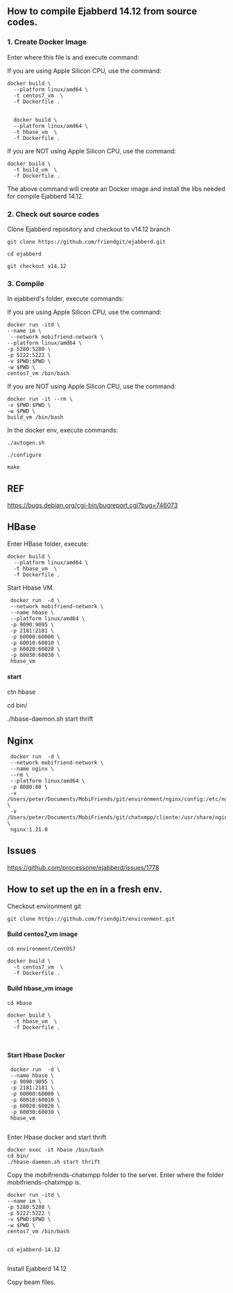 ## How to compile Ejabberd 14.12 from source codes.

### 1. Create Docker Image

Enter where this file is and execute command:

If you are using Apple Silicon CPU, use the command:

```
docker build \
  --platform linux/amd64 \
  -t centos7_vm  \
  -f Dockerfile .
  
  
  docker build \
  --platform linux/amd64 \
  -t hbase_vm  \
  -f Dockerfile .
```

If you are NOT using Apple Silicon CPU, use the command:

```
docker build \
  -t build_vm  \
  -f Dockerfile .
```


The above command will create an Docker image and install the libs needed for compile Ejabberd 14.12.


### 2. Check out source codes

Clone Ejabberd repository and checkout to v14.12 branch

```
git clone https://github.com/friendgit/ejabberd.git

cd ejabberd

git checkout v14.12
```

### 3. Compile

In ejabberd's folder, execute commands:


If you are using Apple Silicon CPU, use the command:

```
docker run -itd \
--name im \
 --network mobifriend-network \
--platform linux/amd64 \
-p 5280:5280 \
-p 5222:5222 \
-v $PWD:$PWD \
-w $PWD \
centos7_vm /bin/bash
```


If you are NOT using Apple Silicon CPU, use the command:

```
docker run -it --rm \
-v $PWD:$PWD \
-w $PWD \
build_vm /bin/bash
```

In the docker env, execute commands:

```
./autogen.sh 

./configure

make
```


## REF

https://bugs.debian.org/cgi-bin/bugreport.cgi?bug=746073


## HBase

Enter HBase folder, execute:

```
docker build \
  --platform linux/amd64 \
  -t hbase_vm  \
  -f Dockerfile .

```

Start Hbase VM.

```
 docker run  -d \
 --network mobifriend-network \
 --name hbase \
 --platform linux/amd64 \
 -p 9090:9095 \
 -p 2181:2181 \
 -p 60000:60000 \
 -p 60010:60010 \
 -p 60020:60020 \
 -p 60030:60030 \
 hbase_vm
```

#### start 
ctn hbase


cd bin/

./hbase-daemon.sh start thrift

## Nginx 


```
 docker run  -d \
 --network mobifriend-network \
 --name nginx \
 --rm \
 --platform linux/amd64 \
 -p 8080:80 \
 -v /Users/peter/Documents/MobiFriends/git/environment/nginx/config:/etc/nginx/conf.d \
 -v /Users/peter/Documents/MobiFriends/git/chatxmpp/cliente:/usr/share/nginx/html/mobifriend \
 nginx:1.21.0
```


## Issues 

https://github.com/processone/ejabberd/issues/1778


## How to set up the en in a fresh env.

Checkout environment git

```
git clone https://github.com/friendgit/environment.git
```

#### Build centos7_vm image
```
cd environment/CentOS7

docker build \
  -t centos7_vm  \
  -f Dockerfile .
```


#### Build hbase_vm image
```
cd Hbase

docker build \
  -t hbase_vm  \
  -f Dockerfile .
  
 
```


#### Start Hbase Docker

```
 docker run  -d \
 --name hbase \
 -p 9090:9095 \
 -p 2181:2181 \
 -p 60000:60000 \
 -p 60010:60010 \
 -p 60020:60020 \
 -p 60030:60030 \
 hbase_vm  
 

```

Enter Hbase docker and start thrift

```
docker exec -it hbase /bin/bash
cd bin/
./hbase-daemon.sh start thrift
```

Copy the mobifriends-chatxmpp folder to the server.
Enter where the folder mobifriends-chatxmpp is.

```
docker run -itd \
--name im \
-p 5280:5280 \
-p 5222:5222 \
-v $PWD:$PWD \
-w $PWD \
centos7_vm /bin/bash


cd ejabberd-14.12


```




Install Ejabberd 14.12

Copy beam files.
